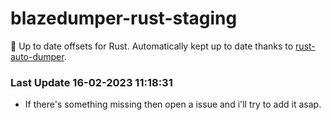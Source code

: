 # blazedumper-rust-staging

🚀 Up to date offsets for Rust. Automatically kept up to date thanks to [rust-auto-dumper](https://github.com/Akandesh/rust-auto-dumper).


### Last Update 16-02-2023 11:18:31
- If there's something missing then open a issue and i'll try to add it asap.